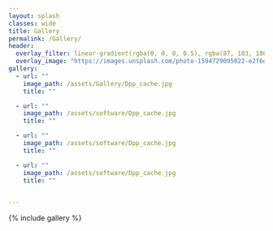 ```yaml
---
layout: splash
classes: wide
title: Gallery
permalink: /Gallery/
header:
  overlay_filter: linear-gradient(rgba(0, 0, 0, 0.5), rgba(87, 183, 186, 0.5))
  overlay_image: "https://images.unsplash.com/photo-1594729095022-e2f6d2eece9c?ixlib=rb-1.2.1&ixid=MnwxMjA3fDB8MHxwaG90by1wYWdlfHx8fGVufDB8fHx8&auto=format&fit=crop&w=1771&q=80"
gallery:
  - url: ""
    image_path: /assets/Gallery/Dpp_cache.jpg
    title: ""

  - url: ""
    image_path: /assets/software/Dpp_cache.jpg
    title: ""

  - url: ""
    image_path: /assets/software/Dpp_cache.jpg
    title: ""

  - url: ""
    image_path: /assets/software/Dpp_cache.jpg
    title: ""
    

---
```



{% include gallery %}
